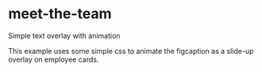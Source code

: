 # meet-the-team
Simple text overlay with animation

This example uses some simple css to animate the figcaption as a slide-up overlay on employee cards.

